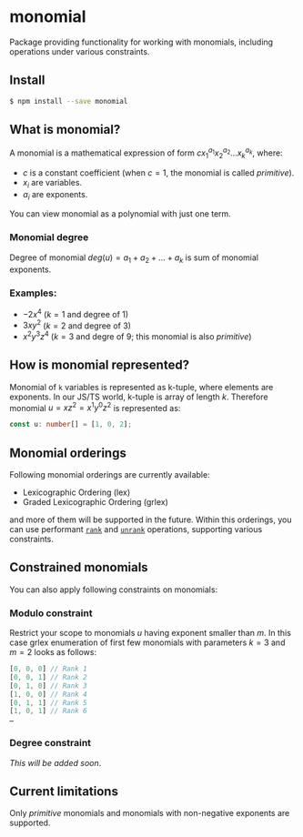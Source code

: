 # monomial

Package providing functionality for working with monomials, including operations under various constraints.

## Install

```sh
$ npm install --save monomial
```

## What is monomial?

A monomial is a mathematical expression of form $c x_1^{a_1} x_2^{a_2} \dots x_k^{a_k}$, where:

* $c$ is a constant coefficient (when $c = 1$, the monomial is called *primitive*).
* $x_i$ are variables.
* $a_i$ are exponents.

You can view monomial as a polynomial with just one term.

### Monomial degree

Degree of monomial $deg(u) = a_1 + a_2 + \dots + a_k$ is sum of monomial exponents.

### Examples:

* $-2x^4$ ($k=1$ and degree of 1)
* $3xy^2$ ($k=2$ and degree of 3)
* $x^2y^3z^4$ ($k=3$ and degre of 9; this monomial is also *primitive*)

## How is monomial represented?

Monomial of `k` variables is represented as k-tuple, where elements are exponents. In our JS/TS world, k-tuple is array of length $k$. Therefore monomial $u = xz^2 = x^1y^0z^2$ is represented as:

```typescript
const u: number[] = [1, 0, 2];
```

## Monomial orderings

Following monomial orderings are currently available:

* Lexicographic Ordering (lex)
* Graded Lexicographic Ordering (grlex)

and more of them will be supported in the future. Within this orderings, you can use performant [`rank`](https://github.com/jmalena/monomial/blob/main/docs/Function.rank.md) and [`unrank`](https://github.com/jmalena/monomial/blob/main/docs/Function.unrank.md) operations, supporting various constraints.

## Constrained monomials

You can also apply following constraints on monomials:

### Modulo constraint

Restrict your scope to monomials $u$ having exponent smaller than $m$. In this case grlex enumeration of first few monomials with parameters $k = 3$ and $m = 2$ looks as follows:

```typescript
[0, 0, 0] // Rank 1
[0, 0, 1] // Rank 2
[0, 1, 0] // Rank 3
[1, 0, 0] // Rank 4
[0, 1, 1] // Rank 5
[1, 0, 1] // Rank 6
…
```

### Degree constraint

*This will be added soon*.

<!--
Allows only monomials $á$ such that $deg(u) = d$. For parameters $k = 3$ and $d = 2$ under grlex ordering, we have:

```typescript
[0, 0, 2] // Rank 1
[0, 1, 1] // Rank 2
[0, 2, 0] // Rank 3
…
```
!-->

## Current limitations

Only *primitive* monomials and monomials with non-negative exponents are supported.
